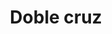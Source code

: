 ---
title: Doble cruz
date: 
draft: false

# descripcion
description : Doble cruz

materials: Plata 925

color: Plateado

dimensions: 6,7cm

code: 01-01-0019

type: "Aros"

categories: []

price: $2.720,00

# Images
# first image will be shown in the product page
images:
  # - image: "images/path_to_image"
  # La ubicacion de las imagenes es imagenes/Aros/Aros.Colgantes/01-01-0019-doble-cruz
  - image: "./images/aros/colgantes/01-01-0019-doble-cruz_a.jpeg"
  - image: "./images/aros/colgantes/01-01-0019-doble-cruz_b.jpeg"
---